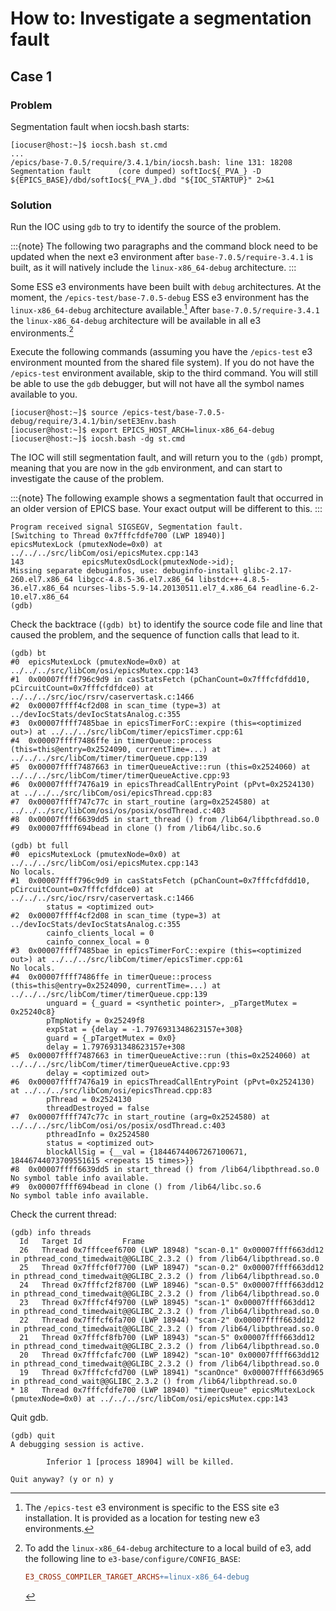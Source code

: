 # How to: Investigate a segmentation fault

## Case 1

### Problem

Segmentation fault when iocsh.bash starts:

```console
[iocuser@host:~]$ iocsh.bash st.cmd
...
/epics/base-7.0.5/require/3.4.1/bin/iocsh.bash: line 131: 18208 Segmentation fault      (core dumped) softIoc${_PVA_} -D ${EPICS_BASE}/dbd/softIoc${_PVA_}.dbd "${IOC_STARTUP}" 2>&1
```

### Solution

Run the IOC using `gdb` to try to identify the source of the problem.

:::{note}
The following two paragraphs and the command block need to be updated
when the next e3 environment after `base-7.0.5/require-3.4.1` is built, as it
will natively include the `linux-x86_64-debug` architecture.
:::

Some ESS e3 environments have been built with `debug` architectures. At the
moment, the `/epics-test/base-7.0.5-debug` ESS e3 environment has the
`linux-x86_64-debug` architecture available.[^esse3envs] After
`base-7.0.5/require-3.4.1` the `linux-x86_64-debug` architecture will be
available in all e3 environments.[^adddebugarch]

Execute the following commands (assuming you have the `/epics-test` e3
environment mounted from the shared file system). If you do not have the
`/epics-test` environment available, skip to the third command. You will still
be able to use the `gdb` debugger, but will not have all the symbol names
available to you.

```console
[iocuser@host:~]$ source /epics-test/base-7.0.5-debug/require/3.4.1/bin/setE3Env.bash
[iocuser@host:~]$ export EPICS_HOST_ARCH=linux-x86_64-debug
[iocuser@host:~]$ iocsh.bash -dg st.cmd
```

The IOC will still segmentation fault, and will return you to the `(gdb)`
prompt, meaning that you are now in the `gdb` environment, and can start to
investigate the cause of the problem.

:::{note}
The following example shows a segmentation fault that occurred in an older
version of EPICS base. Your exact output will be different to this.
:::

```console
Program received signal SIGSEGV, Segmentation fault.
[Switching to Thread 0x7fffcfdfe700 (LWP 18940)]
epicsMutexLock (pmutexNode=0x0) at ../../../src/libCom/osi/epicsMutex.cpp:143
143             epicsMutexOsdLock(pmutexNode->id);
Missing separate debuginfos, use: debuginfo-install glibc-2.17-260.el7.x86_64 libgcc-4.8.5-36.el7.x86_64 libstdc++-4.8.5-36.el7.x86_64 ncurses-libs-5.9-14.20130511.el7_4.x86_64 readline-6.2-10.el7.x86_64
(gdb)
```

Check the backtrace (`(gdb) bt`) to identify the source code file and line that
caused the problem, and the sequence of function calls that lead to it.

```console
(gdb) bt
#0  epicsMutexLock (pmutexNode=0x0) at ../../../src/libCom/osi/epicsMutex.cpp:143
#1  0x00007ffff796c9d9 in casStatsFetch (pChanCount=0x7fffcfdfdd10, pCircuitCount=0x7fffcfdfdce0) at ../../../src/ioc/rsrv/caservertask.c:1466
#2  0x00007ffff4cf2d08 in scan_time (type=3) at ../devIocStats/devIocStatsAnalog.c:355
#3  0x00007ffff7485bae in epicsTimerForC::expire (this=<optimized out>) at ../../../src/libCom/timer/epicsTimer.cpp:61
#4  0x00007ffff7486ffe in timerQueue::process (this=this@entry=0x2524090, currentTime=...) at ../../../src/libCom/timer/timerQueue.cpp:139
#5  0x00007ffff7487663 in timerQueueActive::run (this=0x2524060) at ../../../src/libCom/timer/timerQueueActive.cpp:93
#6  0x00007ffff7476a19 in epicsThreadCallEntryPoint (pPvt=0x2524130) at ../../../src/libCom/osi/epicsThread.cpp:83
#7  0x00007ffff747c77c in start_routine (arg=0x2524580) at ../../../src/libCom/osi/os/posix/osdThread.c:403
#8  0x00007ffff6639dd5 in start_thread () from /lib64/libpthread.so.0
#9  0x00007ffff694bead in clone () from /lib64/libc.so.6
```

```console
(gdb) bt full
#0  epicsMutexLock (pmutexNode=0x0) at ../../../src/libCom/osi/epicsMutex.cpp:143
No locals.
#1  0x00007ffff796c9d9 in casStatsFetch (pChanCount=0x7fffcfdfdd10, pCircuitCount=0x7fffcfdfdce0) at ../../../src/ioc/rsrv/caservertask.c:1466
        status = <optimized out>
#2  0x00007ffff4cf2d08 in scan_time (type=3) at ../devIocStats/devIocStatsAnalog.c:355
        cainfo_clients_local = 0
        cainfo_connex_local = 0
#3  0x00007ffff7485bae in epicsTimerForC::expire (this=<optimized out>) at ../../../src/libCom/timer/epicsTimer.cpp:61
No locals.
#4  0x00007ffff7486ffe in timerQueue::process (this=this@entry=0x2524090, currentTime=...) at ../../../src/libCom/timer/timerQueue.cpp:139
        unguard = {_guard = <synthetic pointer>, _pTargetMutex = 0x25240c8}
        pTmpNotify = 0x25249f8
        expStat = {delay = -1.7976931348623157e+308}
        guard = {_pTargetMutex = 0x0}
        delay = 1.7976931348623157e+308
#5  0x00007ffff7487663 in timerQueueActive::run (this=0x2524060) at ../../../src/libCom/timer/timerQueueActive.cpp:93
        delay = <optimized out>
#6  0x00007ffff7476a19 in epicsThreadCallEntryPoint (pPvt=0x2524130) at ../../../src/libCom/osi/epicsThread.cpp:83
        pThread = 0x2524130
        threadDestroyed = false
#7  0x00007ffff747c77c in start_routine (arg=0x2524580) at ../../../src/libCom/osi/os/posix/osdThread.c:403
        pthreadInfo = 0x2524580
        status = <optimized out>
        blockAllSig = {__val = {18446744067267100671, 18446744073709551615 <repeats 15 times>}}
#8  0x00007ffff6639dd5 in start_thread () from /lib64/libpthread.so.0
No symbol table info available.
#9  0x00007ffff694bead in clone () from /lib64/libc.so.6
No symbol table info available.
```

Check the current thread:

```console
(gdb) info threads
  Id   Target Id         Frame
  26   Thread 0x7fffceef6700 (LWP 18948) "scan-0.1" 0x00007ffff663dd12 in pthread_cond_timedwait@@GLIBC_2.3.2 () from /lib64/libpthread.so.0
  25   Thread 0x7fffcf0f7700 (LWP 18947) "scan-0.2" 0x00007ffff663dd12 in pthread_cond_timedwait@@GLIBC_2.3.2 () from /lib64/libpthread.so.0
  24   Thread 0x7fffcf2f8700 (LWP 18946) "scan-0.5" 0x00007ffff663dd12 in pthread_cond_timedwait@@GLIBC_2.3.2 () from /lib64/libpthread.so.0
  23   Thread 0x7fffcf4f9700 (LWP 18945) "scan-1" 0x00007ffff663dd12 in pthread_cond_timedwait@@GLIBC_2.3.2 () from /lib64/libpthread.so.0
  22   Thread 0x7fffcf6fa700 (LWP 18944) "scan-2" 0x00007ffff663dd12 in pthread_cond_timedwait@@GLIBC_2.3.2 () from /lib64/libpthread.so.0
  21   Thread 0x7fffcf8fb700 (LWP 18943) "scan-5" 0x00007ffff663dd12 in pthread_cond_timedwait@@GLIBC_2.3.2 () from /lib64/libpthread.so.0
  20   Thread 0x7fffcfafc700 (LWP 18942) "scan-10" 0x00007ffff663dd12 in pthread_cond_timedwait@@GLIBC_2.3.2 () from /lib64/libpthread.so.0
  19   Thread 0x7fffcfcfd700 (LWP 18941) "scanOnce" 0x00007ffff663d965 in pthread_cond_wait@@GLIBC_2.3.2 () from /lib64/libpthread.so.0
* 18   Thread 0x7fffcfdfe700 (LWP 18940) "timerQueue" epicsMutexLock (pmutexNode=0x0) at ../../../src/libCom/osi/epicsMutex.cpp:143
```

Quit gdb.

```console
(gdb) quit
A debugging session is active.

        Inferior 1 [process 18904] will be killed.

Quit anyway? (y or n) y
```
[^esse3envs]: The `/epics-test` e3 environment is specific to the ESS site e3
  installation. It is provided as a location for testing new e3 environments.

[^adddebugarch]: To add the `linux-x86_64-debug` architecture to a local build
    of e3, add the following line to `e3-base/configure/CONFIG_BASE`:
    ```makefile
    E3_CROSS_COMPILER_TARGET_ARCHS+=linux-x86_64-debug
    ```
